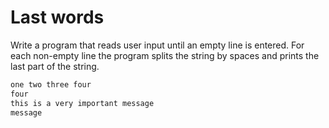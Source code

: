 
# Last words

Write a program that reads user input until an empty line is entered. For each non-empty line the program splits the string by spaces   and prints the last part of the string.

```markdown
one two three four
four
this is a very important message
message
```
